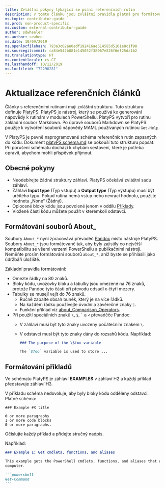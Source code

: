 ```yaml
---
title: Zvláštní pokyny týkající se psaní referenčních rutin
description: V tomto článku jsou zvláštní pravidla platná pro formátování vzorového kódu v PowerShellu. Pravidla platí pro obecné články s příklady i pro referenční rutiny.
ms.topic: contributor-guide
ms.prod: non-product-specific
ms.custom: external-contributor-guide
author: sdwheeler
ms.author: sewhee
ms.date: 10/09/2019
ms.openlocfilehash: 793a3c02ae0edf192416ae514585d5161e8c1f98
ms.sourcegitcommit: ca84e542b081e145052f38967e826f6ef25da1b2
ms.translationtype: HT
ms.contentlocale: cs-CZ
ms.lasthandoff: 10/12/2019
ms.locfileid: "72290281"
---
```

# <a name="updating-reference-articles"></a>Aktualizace referenčních článků

Články s referenčními rutinami mají zvláštní strukturu. Tuto strukturu definuje [PlatyPS][].
PlatyPS je nástroj, který se používá ke generování nápovědy k rutinám v modulech PowerShellu. PlatyPS vytvoří pro rutinu základní soubor Markdown. Po úpravě souborů Markdown se PlatyPS použije k vytvoření souborů nápovědy MAML používaných rutinou `Get-Help`.

V PlatyPS je pevně naprogramované schéma referenčních rutin zapsaných do kódu. Dokument [platyPS.schema.md][] se pokouší tuto strukturu popsat. Při porušení schématu dochází k chybám sestavení, které je potřeba opravit, abychom mohli příspěvek přijmout.

## <a name="general-guidelines"></a>Obecné pokyny

- Neodebírejte žádné struktury záhlaví. PlatyPS očekává zvláštní sadu záhlaví.
- Záhlaví **Input type** (Typ vstupu) a **Output type** (Typ výstupu) musí být určitého typu. Pokud rutina nemá vstup nebo nevrací hodnotu, použijte hodnotu „None“ (Žádný).
- Oplocené bloky kódu jsou povolené jenom v oddílu [Příklady](#format-for-examples).
- Vložené části kódu můžete použít v kterémkoli odstavci.

## <a name="formatting-about_-files"></a>Formátování souborů About_

Soubory `About_*` nyní zpracovává převaděč [Pandoc][] místo nástroje PlatyPS. Soubory `About_*` jsou formátované tak, aby byly zajistily co největší kompatibilitu se všemi verzemi PowerShellu a publikačními nástroji.
Neměňte prosím formátování souborů `about_*`, aniž byste se přihlásili jako údržbáři úložiště.

Základní pravidla formátování:

- Omezte řádky na 80 znaků.
- Bloky kódu, uvozovky bloku a tabulky jsou omezené na 76 znaků, protože Pandoc tyto části při převodu odsadí o čtyři mezery.
- Tabulky se musejí vejít do 76 znaků.
  - Ručně zabalte obsah buněk, který je na více řádků.
  - Na každém řádku používejte úvodní a závěrečné znaky `|`.
  - Funkční příklad viz [about_Comparison_Operators][about-example].
- Při použití speciálních znaků `\`, `$`, `` ` `` a `<` převaděče Pandoc:
  - V záhlaví musí být tyto znaky uvozeny počátečním znakem `\`.
  - V odstavci musí být tyto znaky dány do rozsahů kódu. Například:

    ~~~markdown
    ### The purpose of the \$foo variable

    The `$foo` variable is used to store ...
    ~~~

## <a name="format-for-examples"></a>Formátování příkladů

Ve schématu PlatyPS je záhlaví **EXAMPLES** v záhlaví H2 a každý příklad představuje záhlaví H3.

V příkladu schéma nedovoluje, aby byly bloky kódu odděleny odstavci. Platné schéma:

```
### Example #X title

0 or more paragraphs
1 or more code blocks
0 or more paragraphs.
```

Očíslujte každý příklad a přidejte stručný nadpis.

Například:

~~~markdown
### Example 1: Get cmdlets, functions, and aliases

This example gets the PowerShell cmdlets, functions, and aliases that are installed on the
computer.

```powershell
Get-Command
```
~~~


[PlatyPS]: https://github.com/powershell/platyps
[platyPS.schema.md]: https://github.com/PowerShell/platyPS/blob/master/platyPS.schema.md
[issue1806]: https://github.com/PowerShell/PowerShell-Docs/issues/1806
[about-example]: https://github.com/MicrosoftDocs/PowerShell-Docs/blob/staging/reference/6/Microsoft.PowerShell.Core/About/about_Comparison_Operators.md
[Pandoc]: https://pandoc.org